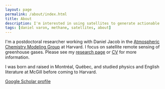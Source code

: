 ```yaml
---
layout: page
permalink: /about/index.html
title: About
description: I'm interested in using satellites to generate actionable information about the environment.
tags: [daniel varon, methane, satellites, about]
---
```


I'm a postdoctoral researcher working with Daniel Jacob in the [Atmospheric Chemistry Modeling Group](http://acmg.seas.harvard.edu/) at Harvard. I focus on satellite remote sensing of greenhouse gases. Please see my <a href="{{ site.url }}/research">research page</a> or <a href="{{ site.url }}/djvcv.pdf">CV</a> for more information. 

I was born and raised in Montr&#233;al, Qu&#233;bec, and studied physics and English literature at McGill before coming to Harvard. 

<!--In my spare time, I enjoy reading (especially science fiction), hiking, and---most of all---playing piano.-->

[Google Scholar profile](https://scholar.google.com/citations?user=9rXfafMAAAAJ&hl=en&oi=ao)

